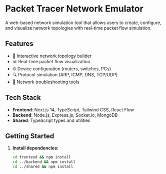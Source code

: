 # Packet Tracer Network Emulator

A web-based network simulation tool that allows users to create, configure, and visualize network topologies with real-time packet flow simulation.

## Features

- 🔧 Interactive network topology builder
- 📊 Real-time packet flow visualization  
- 🌐 Device configuration (routers, switches, PCs)
- 🔍 Protocol simulation (ARP, ICMP, DNS, TCP/UDP)
- 🚀 Network troubleshooting tools

## Tech Stack

- **Frontend**: Next.js 14, TypeScript, Tailwind CSS, React Flow
- **Backend**: Node.js, Express.js, Socket.io, MongoDB
- **Shared**: TypeScript types and utilities

## Getting Started

1. **Install dependencies:**
   ```bash
   cd frontend && npm install
   cd ../backend && npm install  
   cd ../shared && npm install